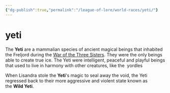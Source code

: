 ```yaml
---
{"dg-publish":true,"permalink":"/league-of-lore/world-races/yeti/"}
---
```


# yeti
The **Yeti** are a mammalian species of ancient magical beings that inhabited the Freljord during the [War of the Three Sisters](https://leagueoflegends.fandom.com/wiki/War_of_the_Three_Sisters "War of the Three Sisters"). They were the only beings able to create true ice. The Yeti were intelligent, peaceful and playful beings that used to live in harmony with other creatures, like the  yordles

When Lisandra stole the **Yeti**'s magic to seal away the void, the Yeti regressed back to their more aggressive and violent state known as the **Wild Yeti**.